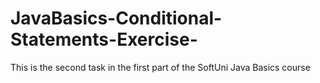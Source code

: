 # JavaBasics-Conditional-Statements-Exercise-
This is the second task in the first part of the SoftUni Java Basics course
